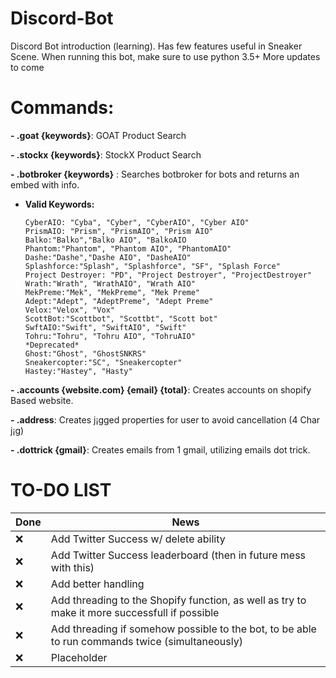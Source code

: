 # Discord-Bot
Discord Bot introduction (learning). Has few features useful in Sneaker Scene. When running this bot, make sure to use python 3.5+ 
More updates to come

# Commands:
 **- .goat {keywords}**: GOAT Product Search
 
 **- .stockx {keywords}**: StockX Product Search
 
 **- .botbroker {keywords}** : Searches botbroker for bots and returns an embed with info.
   - **Valid Keywords:**
	 ```
	 CyberAIO: "Cyba", "Cyber", "CyberAIO", "Cyber AIO"
	 PrismAIO: "Prism", "PrismAIO", "Prism AIO"
	 Balko:"Balko","Balko AIO", "BalkoAIO
	 Phantom:"Phantom", "Phantom AIO", "PhantomAIO"
	 Dashe:"Dashe","Dashe AIO", "DasheAIO"
	 Splashforce:"Splash", "Splashforce", "SF", "Splash Force"
	 Project Destroyer: "PD", "Project Destroyer", "ProjectDestroyer"
	 Wrath:"Wrath", "WrathAIO", "Wrath AIO"
	 MekPreme:"Mek", "MekPreme", "Mek Preme"
	 Adept:"Adept", "AdeptPreme", "Adept Preme"
	 Velox:"Velox", "Vox"
	 ScottBot:"Scottbot", "Scottbt", "Scott bot"
	 SwftAIO:"Swift", "SwiftAIO", "Swift"
	 Tohru:"Tohru", "Tohru AIO", "TohruAIO"
	 *Deprecated*
	 Ghost:"Ghost", "GhostSNKRS"
	 Sneakercopter:"SC", "Sneakercopter"
	 Hastey:"Hastey", "Hasty"
	 ```

 **- .accounts {website.com} {email} {total}**: Creates accounts on shopify Based website.
 
 **- .address**: Creates j¡gged properties for user to avoid cancellation (4 Char j¡g)
 
 **- .dottrick {gmail}**: Creates emails from 1 gmail, utilizing emails dot trick.


# TO-DO LIST
| **Done** | **News** |
| -------- | -------- |
| ❌  | Add Twitter Success w/ delete ability |
| ❌  | Add Twitter Success leaderboard (then in future mess with this) |
| ❌ | Add better handling |
| ❌ | Add threading to the Shopify function, as well as try to make it more successfull if possible |
| ❌ | Add threading if somehow possible to the bot, to be able to run commands twice (simultaneously) |
| ❌ | Placeholder |

